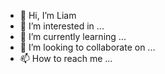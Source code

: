 - 👋 Hi, I’m Liam
- 👀 I’m interested in ...
- 🌱 I’m currently learning ...
- 💞️ I’m looking to collaborate on ...
- 📫 How to reach me ...

<!---
waterliam/waterliam is a ✨ special ✨ repository because its `README.md` (this file) appears on your GitHub profile.
You can click the Preview link to take a look at your changes.
--->
